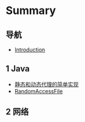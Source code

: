 # Summary

## 导航
* [Introduction](README.md)
## 1 Java
* [静态和动态代理的简单实现](静态和动态代理的简单实现.md)
* [RandomAccessFile](RandomAccessFile.md)
## 2 网络

